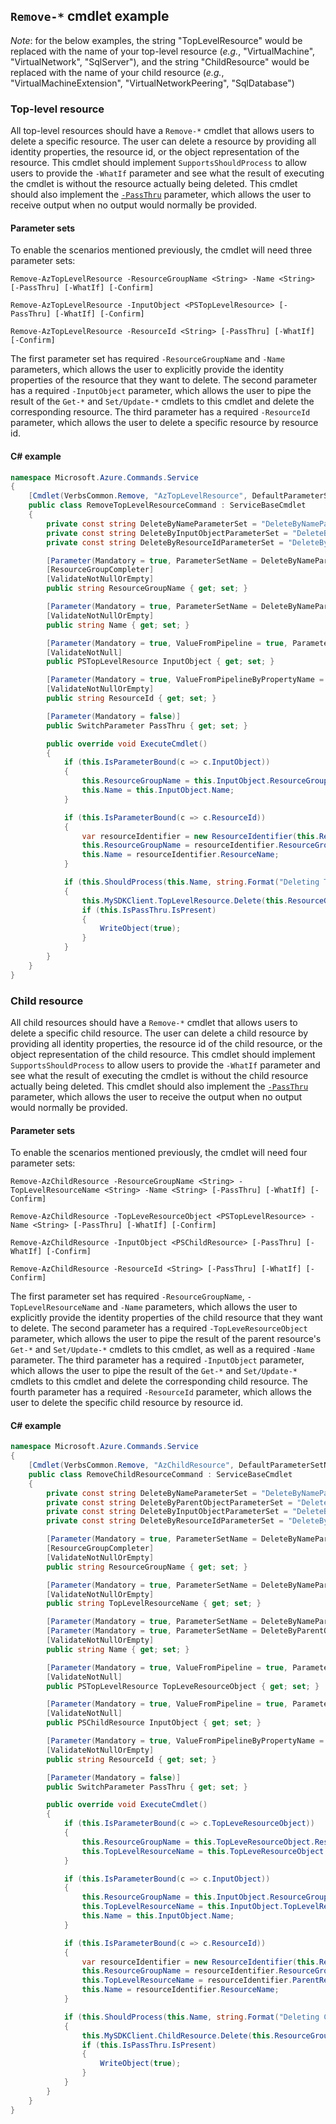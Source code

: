## `Remove-*` cmdlet example

_Note_: for the below examples, the string "TopLevelResource" would be replaced with the name of your top-level resource (_e.g._, "VirtualMachine", "VirtualNetwork", "SqlServer"), and the string "ChildResource" would be replaced with the name of your child resource (_e.g._, "VirtualMachineExtension", "VirtualNetworkPeering", "SqlDatabase")

### Top-level resource

All top-level resources should have a `Remove-*` cmdlet that allows users to delete a specific resource. The user can delete a resource by providing all identity properties, the resource id, or the object representation of the resource. This cmdlet should implement `SupportsShouldProcess` to allow users to provide the `-WhatIf` parameter and see what the result of executing the cmdlet is without the resource actually being deleted. This cmdlet should also implement the [`-PassThru`](../design-guidelines/cmdlet-best-practices.md#returning-no-output) parameter, which allows the user to receive output when no output would normally be provided.

#### Parameter sets

To enable the scenarios mentioned previously, the cmdlet will need three parameter sets:

```
Remove-AzTopLevelResource -ResourceGroupName <String> -Name <String> [-PassThru] [-WhatIf] [-Confirm]

Remove-AzTopLevelResource -InputObject <PSTopLevelResource> [-PassThru] [-WhatIf] [-Confirm]

Remove-AzTopLevelResource -ResourceId <String> [-PassThru] [-WhatIf] [-Confirm]
```

The first parameter set has required `-ResourceGroupName` and `-Name` parameters, which allows the user to explicitly provide the identity properties of the resource that they want to delete. The second parameter has a required `-InputObject` parameter, which allows the user to pipe the result of the `Get-*` and `Set/Update-*` cmdlets to this cmdlet and delete the corresponding resource. The third parameter has a required `-ResourceId` parameter, which allows the user to delete a specific resource by resource id.

#### C# example

```cs
namespace Microsoft.Azure.Commands.Service
{
    [Cmdlet(VerbsCommon.Remove, "AzTopLevelResource", DefaultParameterSetName = DeleteByNameParameterSet, SupportsShouldProcess = true), OutputType(typeof(bool))]
    public class RemoveTopLevelResourceCommand : ServiceBaseCmdlet
    {
        private const string DeleteByNameParameterSet = "DeleteByNameParameterSet";
        private const string DeleteByInputObjectParameterSet = "DeleteByInputObjectParameterSet";
        private const string DeleteByResourceIdParameterSet = "DeleteByResourceIdParameterSet";

        [Parameter(Mandatory = true, ParameterSetName = DeleteByNameParameterSet)]
        [ResourceGroupCompleter]
        [ValidateNotNullOrEmpty]
        public string ResourceGroupName { get; set; }

        [Parameter(Mandatory = true, ParameterSetName = DeleteByNameParameterSet)]
        [ValidateNotNullOrEmpty]
        public string Name { get; set; }

        [Parameter(Mandatory = true, ValueFromPipeline = true, ParameterSetName = DeleteByInputObjectParameterSet)]
        [ValidateNotNull]
        public PSTopLevelResource InputObject { get; set; }

        [Parameter(Mandatory = true, ValueFromPipelineByPropertyName = true, ParameterSetName = DeleteByResourceIdParameterSet)]
        [ValidateNotNullOrEmpty]
        public string ResourceId { get; set; }

        [Parameter(Mandatory = false)]
        public SwitchParameter PassThru { get; set; }

        public override void ExecuteCmdlet()
        {
            if (this.IsParameterBound(c => c.InputObject))
            {
                this.ResourceGroupName = this.InputObject.ResourceGroupName;
                this.Name = this.InputObject.Name;
            }

            if (this.IsParameterBound(c => c.ResourceId))
            {
                var resourceIdentifier = new ResourceIdentifier(this.ResourceId);
                this.ResourceGroupName = resourceIdentifier.ResourceGroupName;
                this.Name = resourceIdentifier.ResourceName;
            }

            if (this.ShouldProcess(this.Name, string.Format("Deleting TopLevelResource '{0}' in resource group {0}", this.Name, this.ResourceGroupName)))
            {
                this.MySDKClient.TopLevelResource.Delete(this.ResourceGroupName, this.Name);
                if (this.IsPassThru.IsPresent)
                {
                    WriteObject(true);
                }
            }
        }
    }
}
```

### Child resource

All child resources should have a `Remove-*` cmdlet that allows users to delete a specific child resource. The user can delete a child resource by providing all identity properties, the resource id of the child resource, or the object representation of the child resource. This cmdlet should implement `SupportsShouldProcess` to allow users to provide the `-WhatIf` parameter and see what the result of executing the cmdlet is without the child resource actually being deleted. This cmdlet should also implement the [`-PassThru`](../design-guidelines/cmdlet-best-practices.md#returning-no-output) parameter, which allows the user to receive the output when no output would normally be provided.

#### Parameter sets

To enable the scenarios mentioned previously, the cmdlet will need four parameter sets:

```
Remove-AzChildResource -ResourceGroupName <String> -TopLevelResourceName <String> -Name <String> [-PassThru] [-WhatIf] [-Confirm]

Remove-AzChildResource -TopLeveResourceObject <PSTopLevelResource> -Name <String> [-PassThru] [-WhatIf] [-Confirm]

Remove-AzChildResource -InputObject <PSChildResource> [-PassThru] [-WhatIf] [-Confirm]

Remove-AzChildResource -ResourceId <String> [-PassThru] [-WhatIf] [-Confirm]
```

The first parameter set has required `-ResourceGroupName`, `-TopLevelResourceName` and `-Name` parameters, which allows the user to explicitly provide the identity properties of the child resource that they want to delete. The second parameter has a required `-TopLeveResourceObject` parameter, which allows the user to pipe the result of the parent resource's `Get-*` and `Set/Update-*` cmdlets to this cmdlet, as well as a required `-Name` parameter. The third parameter has a required `-InputObject` parameter, which allows the user to pipe the result of the `Get-*` and `Set/Update-*` cmdlets to this cmdlet and delete the corresponding child resource. The fourth parameter has a required `-ResourceId` parameter, which allows the user to delete the specific child resource by resource id.

#### C# example

```cs
namespace Microsoft.Azure.Commands.Service
{
    [Cmdlet(VerbsCommon.Remove, "AzChildResource", DefaultParameterSetName = DeleteByNameParameterSet, SupportsShouldProcess = true), OutputType(typeof(bool))]
    public class RemoveChildResourceCommand : ServiceBaseCmdlet
    {
        private const string DeleteByNameParameterSet = "DeleteByNameParameterSet";
        private const string DeleteByParentObjectParameterSet = "DeleteByParentObjectParameterSet";
        private const string DeleteByInputObjectParameterSet = "DeleteByInputObjectParameterSet";
        private const string DeleteByResourceIdParameterSet = "DeleteByResourceIdParameterSet";

        [Parameter(Mandatory = true, ParameterSetName = DeleteByNameParameterSet)]
        [ResourceGroupCompleter]
        [ValidateNotNullOrEmpty]
        public string ResourceGroupName { get; set; }

        [Parameter(Mandatory = true, ParameterSetName = DeleteByNameParameterSet)]
        [ValidateNotNullOrEmpty]
        public string TopLevelResourceName { get; set; }

        [Parameter(Mandatory = true, ParameterSetName = DeleteByNameParameterSet)]
        [Parameter(Mandatory = true, ParameterSetName = DeleteByParentObjectParameterSet)]
        [ValidateNotNullOrEmpty]
        public string Name { get; set; }

        [Parameter(Mandatory = true, ValueFromPipeline = true, ParameterSetName = DeleteByParentObjectParameterSet)]
        [ValidateNotNull]
        public PSTopLevelResource TopLeveResourceObject { get; set; }

        [Parameter(Mandatory = true, ValueFromPipeline = true, ParameterSetName = DeleteByInputObjectParameterSet)]
        [ValidateNotNull]
        public PSChildResource InputObject { get; set; }

        [Parameter(Mandatory = true, ValueFromPipelineByPropertyName = true, ParameterSetName = DeleteByResourceIdParameterSet)]
        [ValidateNotNullOrEmpty]
        public string ResourceId { get; set; }

        [Parameter(Mandatory = false)]
        public SwitchParameter PassThru { get; set; }

        public override void ExecuteCmdlet()
        {
            if (this.IsParameterBound(c => c.TopLeveResourceObject))
            {
                this.ResourceGroupName = this.TopLeveResourceObject.ResourceGroupName;
                this.TopLevelResourceName = this.TopLeveResourceObject.Name;
            }

            if (this.IsParameterBound(c => c.InputObject))
            {
                this.ResourceGroupName = this.InputObject.ResourceGroupName;
                this.TopLevelResourceName = this.InputObject.TopLevelResourceName;
                this.Name = this.InputObject.Name;
            }

            if (this.IsParameterBound(c => c.ResourceId))
            {
                var resourceIdentifier = new ResourceIdentifier(this.ResourceId);
                this.ResourceGroupName = resourceIdentifier.ResourceGroupName;
                this.TopLevelResourceName = resourceIdentifier.ParentResource;
                this.Name = resourceIdentifier.ResourceName;
            }

            if (this.ShouldProcess(this.Name, string.Format("Deleting ChildResource '{0}' in resource group '{1}' under parent TopLevelResource '{2}'.", this.Name, this.ResourceGroupName, this.TopLevelResourceName)))
            {
                this.MySDKClient.ChildResource.Delete(this.ResourceGroupName, this.TopLevelResourceName, this.Name);
                if (this.IsPassThru.IsPresent)
                {
                    WriteObject(true);
                }
            }
        }
    }
}
```